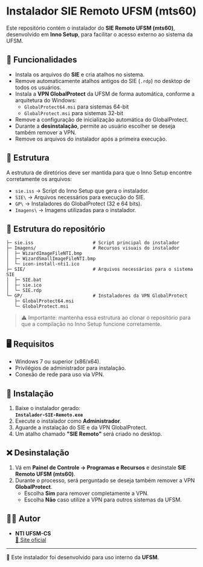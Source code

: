 # Instalador SIE Remoto UFSM (mts60)

Este repositório contém o instalador do **SIE Remoto UFSM (mts60)**, desenvolvido em **Inno Setup**, para facilitar o acesso externo ao sistema da UFSM.

## 📌 Funcionalidades

- Instala os arquivos do **SIE** e cria atalhos no sistema.
- Remove automaticamente atalhos antigos do SIE (`.rdp`) no desktop de todos os usuários.
- Instala a **VPN GlobalProtect** da UFSM de forma automática, conforme a arquitetura do Windows:
  - `GlobalProtect64.msi` para sistemas 64-bit
  - `GlobalProtect.msi` para sistemas 32-bit
- Remove a configuração de inicialização automática do GlobalProtect.
- Durante a **desinstalação**, permite ao usuário escolher se deseja também remover a VPN.
- Remove os arquivos do instalador após a primeira execução.

## 📂 Estrutura

A estrutura de diretórios deve ser mantida para que o Inno Setup encontre corretamente os arquivos:

- `sie.iss` → Script do Inno Setup que gera o instalador.
- `SIE\` → Arquivos necessários para execução do SIE.
- `GP\` → Instaladores do GlobalProtect (32 e 64 bits).
- `Imagens\` → Imagens utilizadas para o instalador.

## 📂 Estrutura do repositório

```
├─ sie.iss                      # Script principal do instalador
├─ Imagens/                     # Recursos visuais do instalador
│  ├─ WizardImageFileNTI.bmp
│  ├─ WizardSmallImageFileNTI.bmp
│  └─ icon-install-nti1.ico
├─ SIE/                         # Arquivos necessários para o sistema SIE
│  ├─ SIE.bat
│  ├─ sie.ico
│  └─ SIE.rdp
└─ GP/                          # Instaladores da VPN GlobalProtect
   ├─ GlobalProtect64.msi
   └─ GlobalProtect.msi
```

> ⚠️ Importante: mantenha essa estrutura ao clonar o repositório para que a compilação no Inno Setup funcione corretamente.

## 🖥️ Requisitos

- Windows 7 ou superior (x86/x64).
- Privilégios de administrador para instalação.
- Conexão de rede para uso via VPN.

## 🚀 Instalação

1. Baixe o instalador gerado:  
   **`Instalador-SIE-Remoto.exe`**
2. Execute o instalador como **Administrador**.
3. Aguarde a instalação do SIE e da VPN GlobalProtect.
4. Um atalho chamado **"SIE Remoto"** será criado no desktop.

## ❌ Desinstalação

1. Vá em **Painel de Controle → Programas e Recursos** e desinstale **SIE Remoto UFSM (mts60)**.  
2. Durante o processo, será perguntado se deseja também remover a VPN **GlobalProtect**.  
   - Escolha **Sim** para remover completamente a VPN.  
   - Escolha **Não** caso utilize a VPN para outros sistemas da UFSM.

## 👨‍💻 Autor

- **NTI UFSM-CS**  
  [🔗 Site oficial](https://www.ufsm.br/unidades-universitarias/cachoeira-do-sul/nucleo-de-tecnologia-da-informacao)

---

📢 Este instalador foi desenvolvido para uso interno da **UFSM**.
